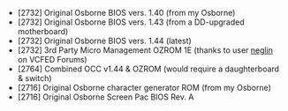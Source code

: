 - [2732] Original Osborne BIOS vers. 1.40 (from my Osborne)
- [2732] Original Osborne BIOS vers. 1.43 (from a DD-upgraded motherboard)
- [2732] Original Osborne BIOS vers. 1.44 (latest)
- [2732] 3rd Party Micro Management OZROM 1E (thanks to user [neglin](https://forum.vcfed.org/index.php?threads/osborne-1-screen-flash.1245908/post-1400583) on VCFED Forums)
- [2764] Combined OCC v1.44 & OZROM (would require a daughterboard & switch)
- [2716] Original Osborne character generator ROM (from my Osborne)
- [2716] Original Osborne Screen Pac BIOS Rev. A
